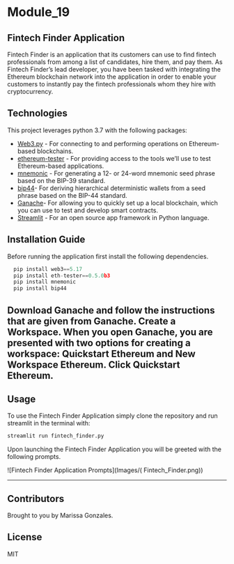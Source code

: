 # Module_19
## Fintech Finder Application 
Fintech Finder is an application that its customers can use to find fintech professionals from among a list of candidates, hire them, and pay them. As Fintech Finder’s lead developer, you have been tasked with integrating the Ethereum blockchain network into the application in order to enable your customers to instantly pay the fintech professionals whom they hire with cryptocurrency.
## Technologies
This project leverages python 3.7 with the following packages:
 * [Web3.py](https://web3py.readthedocs.io/en/stable/overview.html) - For connecting to and performing operations on Ethereum-based blockchains.
* [ethereum-tester](https://pypi.org/project/ethereum-tester/0.1.0a4/) - For providing access to the tools we’ll use to test Ethereum-based applications.
* [mnemonic](https://pypi.org/project/mnemonic/) - For generating a 12- or 24-word mnemonic seed phrase based on the BIP-39 standard.
* [bip44](https://pypi.org/project/bip44/)- For deriving hierarchical deterministic wallets from a seed phrase based on the BIP-44 standard.
* [Ganache](https://trufflesuite.com/ganache/)- For allowing you to quickly set up a local blockchain, which you can use to test and develop smart contracts.
* [Streamlit](https://streamlit.io/) - For an open source app framework in Python language.
## Installation Guide
Before running the application first install the following dependencies.

```python
  pip install web3==5.17
  pip install eth-tester==0.5.0b3
  pip install mnemonic
  pip install bip44
```
Download Ganache and follow the instructions that are given from Ganache. 
Create a Workspace.
When you open Ganache, you are presented with two options for creating a workspace: Quickstart Ethereum and New Workspace Ethereum. Click Quickstart Ethereum.
---
## Usage
To use the Fintech Finder Application simply clone the repository and run streamlit in the terminal with:

```python
streamlit run fintech_finder.py
```

Upon launching the Fintech Finder Application  you will be greeted with the following prompts.

![Fintech Finder Application Prompts](Images/( Fintech_Finder.png))


---
## Contributors
Brought to you by Marissa Gonzales.
## License
MIT

